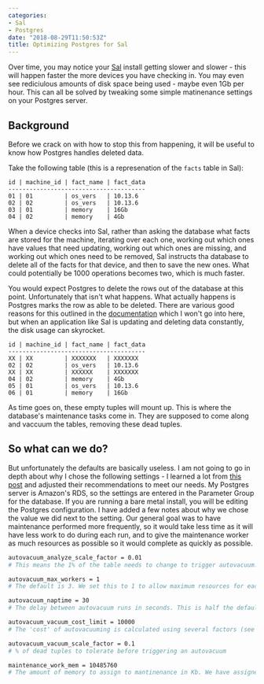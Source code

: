 ```yaml
---
categories:
- Sal
- Postgres
date: "2018-08-29T11:50:53Z"
title: Optimizing Postgres for Sal
---
```


Over time, you may notice your [Sal](https://github.com/salopensource/sal) install getting slower and slower - this will happen faster the more devices you have checking in. You may even see rediciulous amounts of disk space being used - maybe even 1Gb per hour. This can all be solved by tweaking some simple matinenance settings on your Postgres server.

## Background

Before we crack on with how to stop this from happening, it will be useful to know how Postgres handles deleted data.

Take the following table (this is a represenation of the `facts` table in Sal):

```
id | machine_id | fact_name | fact_data
---------------------------------------
01 | 01         | os_vers   | 10.13.6
02 | 02         | os_vers   | 10.13.6
03 | 01         | memory    | 16Gb
04 | 02         | memory    | 4Gb
```

When a device checks into Sal, rather than asking the database what facts are stored for the machine, iterating over each one, working out which ones have values that need updating, working out which ones are missing, and working out which ones need to be removed, Sal instructs tha database to delete all of the facts for that device, and then to save the new ones. What could potentially be 1000 operations becomes two, which is much faster.

You would expect Postgres to delete the rows out of the database at this point. Unfortunately that isn't what happens. What actually happens is Postgres marks the row as able to be deleted. There are various good reasons for this outlined in the [documentation](https://www.postgresql.org/docs/current/static/routine-vacuuming.html) which I won't go into here, but when an application like Sal is updating and deleting data constantly, the disk usage can skyrocket.


``` Database after machine_id 01 has checked in
id | machine_id | fact_name | fact_data
---------------------------------------
XX | XX         | XXXXXXX   | XXXXXXX
02 | 02         | os_vers   | 10.13.6
XX | XX         | XXXXXX    | XXXXXXX
04 | 02         | memory    | 4Gb
05 | 01         | os_vers   | 10.13.6
06 | 01         | memory    | 16Gb
```

As time goes on, these empty tuples will mount up. This is where the database's maintenance tasks come in. They are supposed to come along and vaccuum the tables, removing these dead tuples.

## So what can we do?

But unfortunately the defaults are basically useless. I am not going to go in depth about why I chose the following settings - I learned a lot from [this post](https://blog.2ndquadrant.com/autovacuum-tuning-basics/) and adjusted their recommendations to meet our needs. My Postgres server is Amazon's RDS, so the settings are entered in the Parameter Group for the database. If you are running a bare metal install, you will be editing the Postgres configuration. I have added a few notes about why we chose the value we did next to the setting. Our general goal was to have maintenance performed more frequently, so it would take less time as it will have less work to do during each run, and to give the maintenance worker as much resources as possible so it would complete as quickly as possible.

``` bash
autovacuum_analyze_scale_factor = 0.01
# This means the 1% of the table needs to change to trigger autovacuum.

autovacuum_max_workers = 1
# The default is 3. We set this to 1 to allow maximum resources for each worker, so it can complete it's work quickly and move onto the next table.

autovacuum_naptime = 30
# The delay between autovacuum runs in seconds. This is half the default - we want autovacuum to run as often as possible.

autovacuum_vacuum_cost_limit = 10000
# The 'cost' of autovacuuming is calculated using several factors (see the article linked for a good explanation) - we want autovacuum to happen as much as possible, so this is high.

autovacuum_vacuum_scale_factor = 0.1
# % of dead tuples to tolerate before triggering an autovacuum

maintenance_work_mem = 10485760
# The amount of memory to assign to mantinenance in Kb. We have assigned ~10Gb, as we have lots of memory on our RDS instance and can spare it. It should be set to the maximum amount of memory you can spare, as the maintenance will run much quicker if it can load more of the table into memory rather than having to read it from disk every time.
```